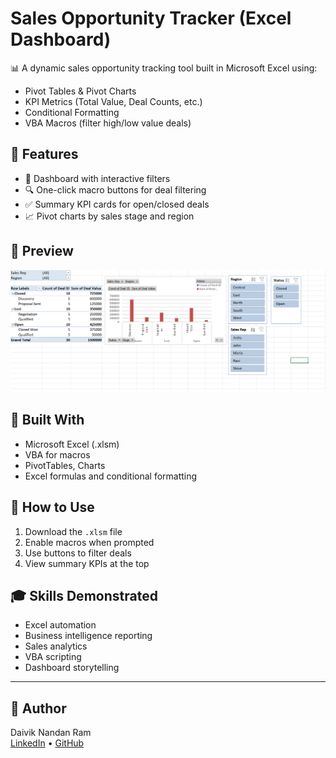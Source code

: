 # Sales Opportunity Tracker (Excel Dashboard)

📊 A dynamic sales opportunity tracking tool built in Microsoft Excel using:
- Pivot Tables & Pivot Charts
- KPI Metrics (Total Value, Deal Counts, etc.)
- Conditional Formatting
- VBA Macros (filter high/low value deals)

## 📁 Features

- 📌 Dashboard with interactive filters
- 🔍 One-click macro buttons for deal filtering
- ✅ Summary KPI cards for open/closed deals
- 📈 Pivot charts by sales stage and region

## 📸 Preview

![Dashboard Screenshot](Screenshots/dashboard.png)

## 🔧 Built With

- Microsoft Excel (.xlsm)
- VBA for macros
- PivotTables, Charts
- Excel formulas and conditional formatting

## 🚀 How to Use

1. Download the `.xlsm` file
2. Enable macros when prompted
3. Use buttons to filter deals
4. View summary KPIs at the top

## 🎓 Skills Demonstrated

- Excel automation
- Business intelligence reporting
- Sales analytics
- VBA scripting
- Dashboard storytelling

---

## 👤 Author

Daivik Nandan Ram  
[LinkedIn](https://www.linkedin.com/in/daiviknandanram) • [GitHub](https://github.com/daivik05)
